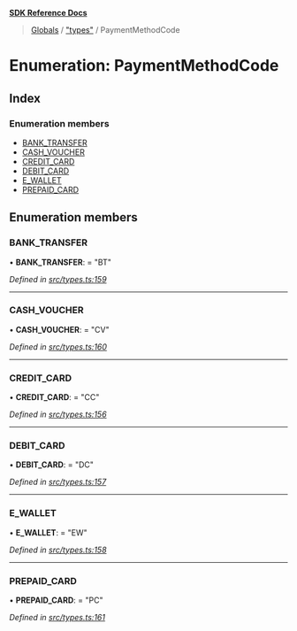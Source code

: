 **[SDK Reference Docs](../README.md)**

> [Globals](../README.md) / ["types"](../modules/_types_.md) / PaymentMethodCode

# Enumeration: PaymentMethodCode

## Index

### Enumeration members

- [BANK_TRANSFER](_types_.paymentmethodcode.md#bank_transfer)
- [CASH_VOUCHER](_types_.paymentmethodcode.md#cash_voucher)
- [CREDIT_CARD](_types_.paymentmethodcode.md#credit_card)
- [DEBIT_CARD](_types_.paymentmethodcode.md#debit_card)
- [E_WALLET](_types_.paymentmethodcode.md#e_wallet)
- [PREPAID_CARD](_types_.paymentmethodcode.md#prepaid_card)

## Enumeration members

### BANK_TRANSFER

• **BANK_TRANSFER**: = "BT"

_Defined in [src/types.ts:159](https://github.com/distributhor/paygate-sdk/blob/d9084c8/src/types.ts#L159)_

---

### CASH_VOUCHER

• **CASH_VOUCHER**: = "CV"

_Defined in [src/types.ts:160](https://github.com/distributhor/paygate-sdk/blob/d9084c8/src/types.ts#L160)_

---

### CREDIT_CARD

• **CREDIT_CARD**: = "CC"

_Defined in [src/types.ts:156](https://github.com/distributhor/paygate-sdk/blob/d9084c8/src/types.ts#L156)_

---

### DEBIT_CARD

• **DEBIT_CARD**: = "DC"

_Defined in [src/types.ts:157](https://github.com/distributhor/paygate-sdk/blob/d9084c8/src/types.ts#L157)_

---

### E_WALLET

• **E_WALLET**: = "EW"

_Defined in [src/types.ts:158](https://github.com/distributhor/paygate-sdk/blob/d9084c8/src/types.ts#L158)_

---

### PREPAID_CARD

• **PREPAID_CARD**: = "PC"

_Defined in [src/types.ts:161](https://github.com/distributhor/paygate-sdk/blob/d9084c8/src/types.ts#L161)_
